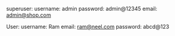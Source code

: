 superuser:
    username: admin 
    password: admin@12345
    email: admin@shop.com

User:
    username: Ram
    email: ram@neel.com
    password: abcd@123